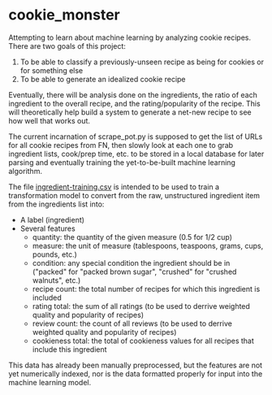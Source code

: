 # cookie_monster
Attempting to learn about machine learning by analyzing cookie recipes. There are two goals of this project:
1. To be able to classify a previously-unseen recipe as being for cookies or for something else
1. To be able to generate an idealized cookie recipe

Eventually, there will be analysis done on the ingredients, the ratio of each ingredient to the overall recipe, and the rating/popularity of the recipe. This will theoretically help build a system to generate a net-new recipe to see how well that works out.

The current incarnation of scrape_pot.py is supposed to get the list of URLs for all cookie recipes from FN, then slowly look at each one to grab ingredient lists, cook/prep time, etc. to be stored in a local database for later parsing and eventually training the yet-to-be-built machine learning algorithm.

The file [ingredient-training.csv](ingredient-training.csv) is intended to be used to train a transformation model to convert from the raw, unstructured ingredient item from the ingredients list into:
* A label (ingredient)
* Several features
  * quantity: the quantity of the given measure (0.5 for 1/2 cup)
  * measure: the unit of measure (tablespoons, teaspoons, grams, cups, pounds, etc.)
  * condition: any special condition the ingredient should be in ("packed" for "packed brown sugar", "crushed" for "crushed walnuts", etc.)
  * recipe count: the total number of recipes for which this ingredient is included
  * rating total: the sum of all ratings (to be used to derrive weighted quality and popularity of recipes)
  * review count: the count of all reviews (to be used to derrive weighted quality and popularity of recipes)
  * cookieness total: the total of cookieness values for all recipes that include this ingredient

This data has already been manually preprocessed, but the features are not yet numerically indexed, nor is the data formatted properly for input into the machine learning model.
